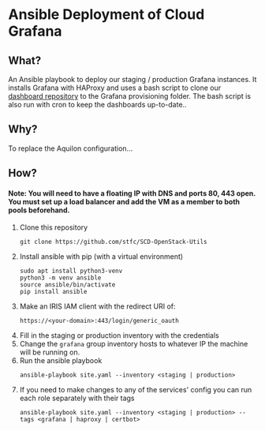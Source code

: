 # Ansible Deployment of Cloud Grafana

## What?
An Ansible playbook to deploy our staging / production Grafana instances. It installs Grafana with HAProxy and uses a bash script to clone our [dashboard repository](https://github.com/stfc/cloud-grafana-dashboards) to the Grafana provisioning folder. The bash script is also run with cron to keep the dashboards up-to-date..

## Why?
To replace the Aquilon configuration...

## How?

#### Note: You will need to have a floating IP with DNS and ports 80, 443 open. You must set up a load balancer and add the VM as a member to both pools beforehand.

1. Clone this repository
    ```shell
    git clone https://github.com/stfc/SCD-OpenStack-Utils
    ```
2. Install ansible with pip (with a virtual environment)
    ```shell
    sudo apt install python3-venv
    python3 -m venv ansible
    source ansible/bin/activate
    pip install ansible
    ```
3. Make an IRIS IAM client with the redirect URI of:
    ```
    https://<your-domain>:443/login/generic_oauth
    ```
4. Fill in the staging or production inventory with the credentials
5. Change the `grafana` group inventory hosts to whatever IP the machine will be running on.
6. Run the ansible playbook
    ```shell
    ansible-playbook site.yaml --inventory <staging | production>
    ```
7. If you need to make changes to any of the services' config you can run each role separately with their tags
    ```shell
    ansible-playbook site.yaml --inventory <staging | production> --tags <grafana | haproxy | certbot>
    ```
   